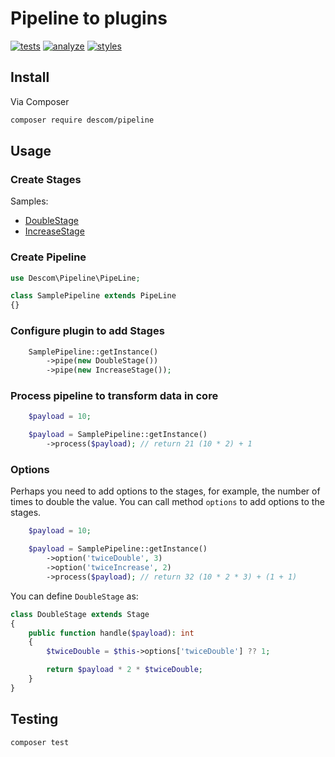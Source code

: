 # Pipeline to plugins

[![tests](https://github.com/descom-es/pipeline/actions/workflows/test.yml/badge.svg)](https://github.com/descom-es/pipeline/actions/workflows/test.yml)
[![analyze](https://github.com/descom-es/pipeline/actions/workflows/analyse.yml/badge.svg)](https://github.com/descom-es/pipeline/actions/workflows/analyse.yml)
[![styles](https://github.com/descom-es/pipeline/actions/workflows/fix_style.yml/badge.svg)](https://github.com/descom-es/pipeline/actions/workflows/fix_style.yml)

## Install

Via Composer

```bash
composer require descom/pipeline
```

## Usage

### Create Stages

Samples:

- [DoubleStage](tests/Support/DoubleStage.php)
- [IncreaseStage](tests/Support/IncreaseStage.php)

### Create Pipeline

```php
use Descom\Pipeline\PipeLine;

class SamplePipeline extends PipeLine
{}
```

### Configure plugin to add Stages

```php
    SamplePipeline::getInstance()
        ->pipe(new DoubleStage())
        ->pipe(new IncreaseStage());
```

### Process pipeline to transform data in core

```php
    $payload = 10;

    $payload = SamplePipeline::getInstance()
        ->process($payload); // return 21 (10 * 2) + 1
```

### Options

Perhaps you need to add options to the stages, for example, the number of times to double the value.
You can call method `options` to add options to the stages.

```php
    $payload = 10;

    $payload = SamplePipeline::getInstance()
        ->option('twiceDouble', 3)
        ->option('twiceIncrease', 2)
        ->process($payload); // return 32 (10 * 2 * 3) + (1 + 1)
```

You can define `DoubleStage` as:

```php
class DoubleStage extends Stage
{
    public function handle($payload): int
    {
        $twiceDouble = $this->options['twiceDouble'] ?? 1;

        return $payload * 2 * $twiceDouble;
    }
}
```

## Testing

``` bash
composer test
```

